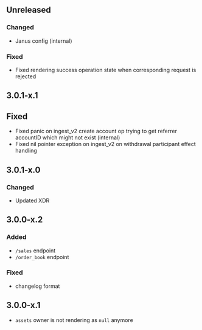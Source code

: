 ## Unreleased

### Changed
* Janus config (internal)

### Fixed
* Fixed rendering success operation state when corresponding request is rejected

## 3.0.1-x.1

## Fixed

* Fixed panic on ingest_v2 create account op trying to get referrer accountID which might not exist (internal)
* Fixed nil pointer exception on ingest_v2 on withdrawal participant effect handling

## 3.0.1-x.0

### Changed

* Updated XDR

## 3.0.0-x.2

### Added

* `/sales` endpoint
* `/order_book` endpoint

### Fixed

* changelog format

## 3.0.0-x.1

* `assets` owner is not rendering as `null` anymore
